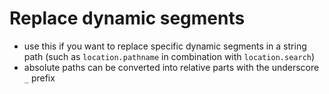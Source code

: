# Replace dynamic segments

- use this if you want to replace specific dynamic segments in a string path (such as `location.pathname` in combination with `location.search`)
- absolute paths can be converted into relative parts with the underscore `_` prefix